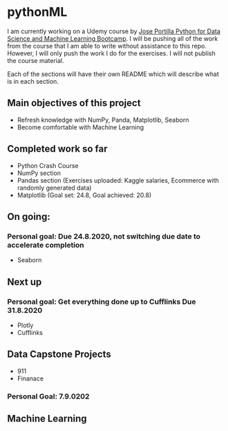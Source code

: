 # pythonML
I am currently working on a Udemy course by [Jose Portilla Python for Data Science and Machine Learning Bootcamp](https://www.udemy.com/course/python-for-data-science-and-machine-learning-bootcamp/). 
I will be pushing all of the work from the course that I am able to write without assistance to this repo. 
However, I will only push the work I do for the exercises. I will not publish the course material.

Each of the sections will have their own README which will describe what is in each section.

## Main objectives of this project
- Refresh knowledge with NumPy, Panda, Matplotlib, Seaborn
- Become comfortable with Machine Learning


## Completed work so far
- Python Crash Course
- NumPy section 
- Pandas section (Exercises uploaded: Kaggle salaries, Ecommerce with randomly generated data)
- Matplotlib (Goal set: 24.8, Goal achieved: 20.8)

## On going:
### Personal goal: Due 24.8.2020, not switching due date to accelerate completion
- Seaborn

## Next up
### Personal goal: Get everything done up to Cufflinks Due 31.8.2020
- Plotly
- Cufflinks


## Data Capstone Projects
- 911
- Finanace
### Personal Goal: 7.9.0202

## Machine Learning
